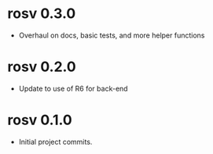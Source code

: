 # rosv 0.3.0

* Overhaul on docs, basic tests, and more helper functions

# rosv 0.2.0

* Update to use of R6 for back-end 

# rosv 0.1.0

* Initial project commits.
